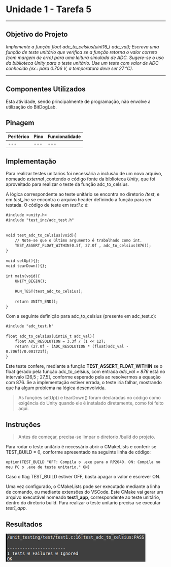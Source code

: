 # Unidade 1 - Tarefa 5

---
## Objetivo do Projeto

*Implemente a função float adc_to_celsius(uint16_t adc_val);*
*Escreva uma função de teste unitário que verifica se a função retorna o valor correto (com margem de erro) para uma leitura simulada de ADC. Sugere-se o uso da biblioteca Unity para o teste unitário.*
*Use um teste com valor de ADC conhecido (ex.: para 0.706 V, a temperatura deve ser 27 °C).*

---

## Componentes Utilizados
Esta atividade, sendo principalmente de programação, não envolve a utilização do BitDogLab.

## Pinagem

| **Periférico** | **Pino** | **Funcionalidade** |
|----------------|----------|--------------------|
| --- | --- | --- |

## Implementação

Para realizar testes unitarios foi necessária a inclusão de um novo arquivo, nomeado *external* ,contendo o código fonte da biblioteca *Unity*, que foi aproveitado para realizar o teste da função adc_to_celsius.

A lógica correspondente ao teste unitário se encontra no diretorio */test*, e em *test_inc* se encontra o arquivo header definindo a função para ser testada. O código de teste em *test1.c* é:

    #include <unity.h>
    #include "test_inc/adc_test.h"


    void test_adc_to_celsius(void){
        // Note-se que o último argumento é trabalhado como int.
        TEST_ASSERT_FLOAT_WITHIN(0.5f, 27.0f , adc_to_celsius(876)); 
    }

    void setUp(){};
    void tearDown(){};

    int main(void){
        UNITY_BEGIN();

        RUN_TEST(test_adc_to_celsius);

        return UNITY_END();
    }

Com a seguinte definição para adc_to_celsius (presente em adc_test.c):

    #include "adc_test.h"

    float adc_to_celsius(uint16_t adc_val){
        float ADC_RESOLUTION = 3.3f / (1 << 12);
        return (27.0f - (ADC_RESOLUTION * (float)adc_val - 0.706f)/0.001721f);
    }

Este teste confere, mediante a função **TEST_ASSERT_FLOAT_WITHIN** se o float gerado pela função adc_to_celsius, com entrada *adc_val = 876* está no intervalo [26,5 ; 27,5], conforme esperado pela ao resolvermos a equação com 876. Se a implementação estiver errada, o teste iria falhar, mostrando que há algum problema na lógica desenvolvida.

> As funções setUp() e tearDown() foram declaradas no código como exigência do Unity quando ele é instalado diretamente, como foi feito aqui.

## Instruções

> Antes de começar, precisa-se limpar o diretorio /build do projeto.

Para rodar o teste unitário é necessário abrir o CMakeLists e conferir se TEST_BUILD = 0, conforme apresentado na seguinte linha de código:

    option(TEST_BUILD "OFF: Compila o .exe para o RP2040. ON: Compila no meu PC o .exe de teste unitario." ON)

Caso o flag TEST_BUILD estiver OFF, basta apagar o valor e escrever ON.

Uma vez configurado, o CMakeLists pode ser executado mediante a linha de comando, ou mediante extensões do VSCode. Este CMake vai gerar um arquivo executável nomeado **test1_app**, correspondente ao teste unitário, dentro do diretorio build. Para realizar o teste unitario precisa-se executar *test1_app*.

## Resultados
![image_test_result](./assets/unit_test1.png)
